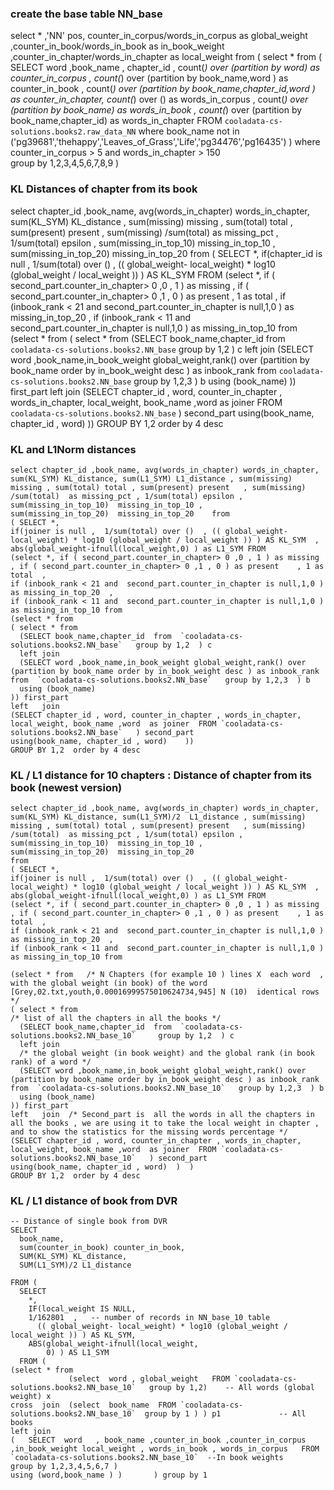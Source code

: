 ### create the base table NN_base ###
select * ,'NN' pos,  counter_in_corpus/words_in_corpus as global_weight ,counter_in_book/words_in_book as in_book_weight  ,counter_in_chapter/words_in_chapter as local_weight    from 
( select *  from 
( SELECT word ,book_name , chapter_id , 
count(*) over (partition by word) as counter_in_corpus , 
count(*) over (partition by book_name,word ) as counter_in_book , 
count(*) over (partition by book_name,chapter_id,word ) as counter_in_chapter, 
count(*) over () as words_in_corpus , 
count(*) over (partition by book_name) as words_in_book , 
count(*) over (partition by book_name,chapter_id) as words_in_chapter 
FROM `cooladata-cs-solutions.books2.raw_data_NN`   where book_name  not in ('pg39681','thehappy','Leaves_of_Grass','Life','pg34476','pg16435')   ) 
where counter_in_corpus > 5  and words_in_chapter > 150   
group by 1,2,3,4,5,6,7,8,9 ) 

### KL Distances of chapter from its book ###

select chapter_id ,book_name, avg(words_in_chapter) words_in_chapter, sum(KL_SYM) KL_distance , sum(missing) missing , sum(total) total , sum(present) present   , sum(missing) /sum(total)  as missing_pct , 1/sum(total) epsilon , 
sum(missing_in_top_10)  missing_in_top_10 , 
sum(missing_in_top_20)  missing_in_top_20    from
( SELECT *,
if(chapter_id is null ,  1/sum(total) over ()  , (( global_weight- local_weight) * log10 (global_weight / local_weight )) ) AS KL_SYM FROM 
(select *, if ( second_part.counter_in_chapter> 0 ,0 , 1 ) as missing   , if ( second_part.counter_in_chapter> 0 ,1 , 0 ) as present    , 1 as total  ,
if (inbook_rank < 21 and  second_part.counter_in_chapter is null,1,0 )  as missing_in_top_20  , 
if (inbook_rank < 11 and  second_part.counter_in_chapter is null,1,0 )  as missing_in_top_10 from 
(select * from 
( select * from 
  (SELECT book_name,chapter_id  from  `cooladata-cs-solutions.books2.NN_base`   group by 1,2  ) c
  left join 
  (SELECT word ,book_name,in_book_weight global_weight,rank() over (partition by book_name order by in_book_weight desc ) as inbook_rank   from  `cooladata-cs-solutions.books2.NN_base`   group by 1,2,3  ) b
  using (book_name) 
)) first_part 
left   join
(SELECT chapter_id , word, counter_in_chapter , words_in_chapter, local_weight, book_name ,word  as joiner  FROM `cooladata-cs-solutions.books2.NN_base`   ) second_part 
using(book_name, chapter_id , word)    ))
GROUP BY 1,2  order by 4 desc 

### KL and L1Norm distances ### 
```
select chapter_id ,book_name, avg(words_in_chapter) words_in_chapter, sum(KL_SYM) KL_distance, sum(L1_SYM) L1_distance , sum(missing) missing , sum(total) total , sum(present) present   , sum(missing) /sum(total)  as missing_pct , 1/sum(total) epsilon , 
sum(missing_in_top_10)  missing_in_top_10 , 
sum(missing_in_top_20)  missing_in_top_20    from
( SELECT *,
if(joiner is null ,  1/sum(total) over ()  , (( global_weight- local_weight) * log10 (global_weight / local_weight )) ) AS KL_SYM  , abs(global_weight-ifnull(local_weight,0) ) as L1_SYM FROM 
(select *, if ( second_part.counter_in_chapter> 0 ,0 , 1 ) as missing   , if ( second_part.counter_in_chapter> 0 ,1 , 0 ) as present    , 1 as total  ,
if (inbook_rank < 21 and  second_part.counter_in_chapter is null,1,0 )  as missing_in_top_20  , 
if (inbook_rank < 11 and  second_part.counter_in_chapter is null,1,0 )  as missing_in_top_10 from 
(select * from 
( select * from 
  (SELECT book_name,chapter_id  from  `cooladata-cs-solutions.books2.NN_base`   group by 1,2  ) c
  left join 
  (SELECT word ,book_name,in_book_weight global_weight,rank() over (partition by book_name order by in_book_weight desc ) as inbook_rank   from  `cooladata-cs-solutions.books2.NN_base`   group by 1,2,3  ) b
  using (book_name) 
)) first_part 
left   join
(SELECT chapter_id , word, counter_in_chapter , words_in_chapter, local_weight, book_name ,word  as joiner  FROM `cooladata-cs-solutions.books2.NN_base`   ) second_part 
using(book_name, chapter_id , word)    ))
GROUP BY 1,2  order by 4 desc
```
### KL / L1 distance for 10 chapters  : Distance of chapter from its book (newest version) ###
```
select chapter_id ,book_name, avg(words_in_chapter) words_in_chapter, sum(KL_SYM) KL_distance, sum(L1_SYM)/2  L1_distance , sum(missing) missing , sum(total) total , sum(present) present   , sum(missing) /sum(total)  as missing_pct , 1/sum(total) epsilon , 
sum(missing_in_top_10)  missing_in_top_10 , 
sum(missing_in_top_20)  missing_in_top_20    
from
( SELECT *, 
if(joiner is null ,  1/sum(total) over ()  , (( global_weight- local_weight) * log10 (global_weight / local_weight )) ) AS KL_SYM  , abs(global_weight-ifnull(local_weight,0) ) as L1_SYM FROM 
(select *, if ( second_part.counter_in_chapter> 0 ,0 , 1 ) as missing   , if ( second_part.counter_in_chapter> 0 ,1 , 0 ) as present    , 1 as total  ,
if (inbook_rank < 21 and  second_part.counter_in_chapter is null,1,0 )  as missing_in_top_20  , 
if (inbook_rank < 11 and  second_part.counter_in_chapter is null,1,0 )  as missing_in_top_10 from 

(select * from   /* N Chapters (for example 10 ) lines X  each word  , with the global weight (in book) of the word  [Grey,02.txt,youth,0.00016999575010624734,945] N (10)  identical rows 	*/ 
( select * from 
/* list of all the chapters in all the books */ 
  (SELECT book_name,chapter_id  from  `cooladata-cs-solutions.books2.NN_base_10`     group by 1,2  ) c
  left join 
  /* the global weight (in book weight) and the global rank (in book rank) of a word */ 
  (SELECT word ,book_name,in_book_weight global_weight,rank() over (partition by book_name order by in_book_weight desc ) as inbook_rank   from  `cooladata-cs-solutions.books2.NN_base_10`   group by 1,2,3  ) b 
  using (book_name) 
)) first_part 
left   join  /* Second_part is  all the words in all the chapters in all the books , we are using it to take the local weight in chapter , and to show the statistics for the missing words percentage */ 
(SELECT chapter_id , word, counter_in_chapter , words_in_chapter, local_weight, book_name ,word  as joiner  FROM `cooladata-cs-solutions.books2.NN_base_10`   ) second_part 
using(book_name, chapter_id , word)  )  ) 
GROUP BY 1,2  order by 4 desc
```
### KL / L1 distance of book from DVR 
```
-- Distance of single book from DVR 
SELECT
  book_name,
  sum(counter_in_book) counter_in_book,
  SUM(KL_SYM) KL_distance,
  SUM(L1_SYM)/2 L1_distance 
  
FROM (  
  SELECT
    *,
    IF(local_weight IS NULL,
    1/162801  ,   -- number of records in NN_base_10 table 
      (( global_weight- local_weight) * log10 (global_weight / local_weight )) ) AS KL_SYM,
    ABS(global_weight-ifnull(local_weight,
        0) ) AS L1_SYM
  FROM (  
(select * from 
             (select  word , global_weight   FROM `cooladata-cs-solutions.books2.NN_base_10`   group by 1,2)    -- All words (global weight) x
cross  join  (select  book_name  FROM `cooladata-cs-solutions.books2.NN_base_10`  group by 1 ) ) p1             -- All books 
left join 
(   SELECT  word   , book_name ,counter_in_book ,counter_in_corpus   ,in_book_weight local_weight , words_in_book , words_in_corpus   FROM `cooladata-cs-solutions.books2.NN_base_10`  --In book weights
group by 1,2,3,4,5,6,7 )  
using (word,book_name ) )       ) group by 1
 ```
